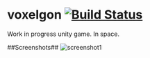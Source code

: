 voxelgon [![Build Status](https://travis-ci.org/cineboxandrew/Voxelgon.png?branch=Develop)](https://travis-ci.org/cineboxandrew/Voxelgon)
========
Work in progress unity game. In space. 

##Screenshots##
![screenshot1](https://raw.github.com/cineboxandrew/Voxelgon/Develop/Screenshots/Screenshot1.png)
